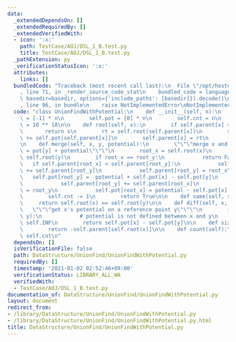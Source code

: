 ```yaml
---
data:
  _extendedDependsOn: []
  _extendedRequiredBy: []
  _extendedVerifiedWith:
  - icon: ':x:'
    path: TestCase/AOJ/DSL_1_B.test.py
    title: TestCase/AOJ/DSL_1_B.test.py
  _pathExtension: py
  _verificationStatusIcon: ':x:'
  attributes:
    links: []
  bundledCode: "Traceback (most recent call last):\n  File \"/opt/hostedtoolcache/Python/3.9.1/x64/lib/python3.9/site-packages/onlinejudge_verify/documentation/build.py\"\
    , line 71, in _render_source_code_stat\n    bundled_code = language.bundle(stat.path,\
    \ basedir=basedir, options={'include_paths': [basedir]}).decode()\n  File \"/opt/hostedtoolcache/Python/3.9.1/x64/lib/python3.9/site-packages/onlinejudge_verify/languages/python.py\"\
    , line 96, in bundle\n    raise NotImplementedError\nNotImplementedError\n"
  code: "class UnionFindWithPotential:\n    def __init__(self, n):\n        self.parent\
    \ = [-1] * n\n        self.pot = [0] * n\n        self.cnt = n\n        self.INF\
    \ = 10 ** 18\n\n    def root(self, x):\n        if self.parent[x] < 0:\n     \
    \       return x\n        rt = self.root(self.parent[x])\n        self.pot[x]\
    \ += self.pot[self.parent[x]]\n        self.parent[x] = rt\n        return rt\n\
    \n    def merge(self, x, y, potential):\n        \"\"\"merge x and y in pot[x]\
    \ = pot[y] + potential\"\"\"\n        root_x = self.root(x)\n        root_y =\
    \ self.root(y)\n        if root_x == root_y:\n            return False\n     \
    \   if self.parent[root_x] < self.parent[root_y]:\n            self.parent[root_x]\
    \ += self.parent[root_y]\n            self.parent[root_y] = root_x\n         \
    \   self.pot[root_y] = -potential + self.pot[x] - self.pot[y]\n        else:\n\
    \            self.parent[root_y] += self.parent[root_x]\n            self.parent[root_x]\
    \ = root_y\n            self.pot[root_x] = potential - self.pot[x] + self.pot[y]\n\
    \        self.cnt -= 1\n        return True\n\n    def same(self, x, y):\n   \
    \     return self.root(x) == self.root(y)\n\n    def diff(self, x, y):\n     \
    \   \"\"\"get x's potential on a reference point y\"\"\"\n        if not self.same(x,\
    \ y):\n            # potential is not defined between x and y\n            return\
    \ self.INF\n        return self.pot[x] - self.pot[y]\n\n    def size(self, x):\n\
    \        return -self.parent[self.root(x)]\n\n    def count(self):\n        return\
    \ self.cnt\n"
  dependsOn: []
  isVerificationFile: false
  path: DataStructure/UnionFind/UnionFindWithPotential.py
  requiredBy: []
  timestamp: '2021-01-02 02:52:46+09:00'
  verificationStatus: LIBRARY_ALL_WA
  verifiedWith:
  - TestCase/AOJ/DSL_1_B.test.py
documentation_of: DataStructure/UnionFind/UnionFindWithPotential.py
layout: document
redirect_from:
- /library/DataStructure/UnionFind/UnionFindWithPotential.py
- /library/DataStructure/UnionFind/UnionFindWithPotential.py.html
title: DataStructure/UnionFind/UnionFindWithPotential.py
---
```

